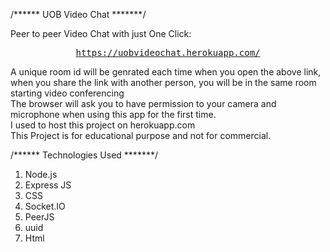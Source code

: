 /****** UOB Video Chat *******/

Peer to peer Video Chat with just One Click: <br/>
<div align="center">
<pre>
<a href="https://uobvideochat.herokuapp.com/" target="_new">https://uobvideochat.herokuapp.com/</a>
</pre>
</div>
A unique room id will be genrated each time when you open the above link, when you share the link with another person, you will be in the same room starting video conferencing <br/>
The browser will ask you to have permission to your camera and microphone when using this app for the first time.
<br>
I used to host this project on herokuapp.com
<br>
This Project is for educational purpose and not for commercial.


/****** Technologies Used *******/
 1) Node.js
 2) Express JS
 3) CSS
 4) Socket.IO
 5) PeerJS
 6) uuid
 7) Html

